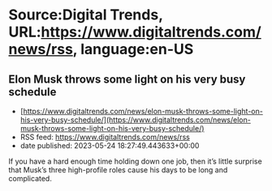 # Source:Digital Trends, URL:https://www.digitaltrends.com/news/rss, language:en-US

## Elon Musk throws some light on his very busy schedule
 - [https://www.digitaltrends.com/news/elon-musk-throws-some-light-on-his-very-busy-schedule/](https://www.digitaltrends.com/news/elon-musk-throws-some-light-on-his-very-busy-schedule/)
 - RSS feed: https://www.digitaltrends.com/news/rss
 - date published: 2023-05-24 18:27:49.443633+00:00

If you have a hard enough time holding down one job, then it’s little surprise that Musk’s three high-profile roles cause his days to be long and complicated.

